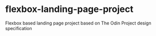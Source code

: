 # flexbox-landing-page-project
Flexbox based landing page project based on The Odin Project design specification
